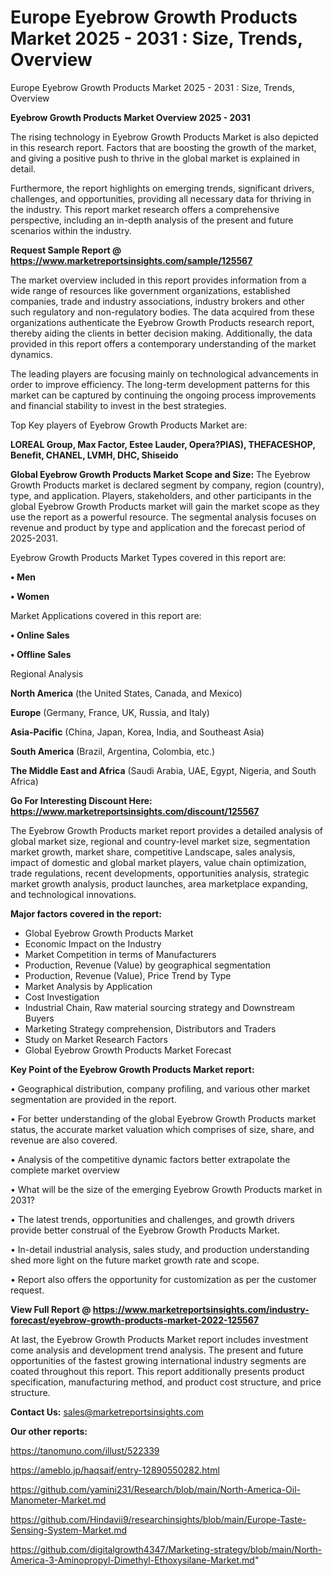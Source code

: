 # Europe Eyebrow Growth Products Market 2025 - 2031 : Size, Trends, Overview
Europe Eyebrow Growth Products Market 2025 - 2031 : Size, Trends, Overview

<Strong> Eyebrow Growth Products Market Overview 2025 - 2031</strong>

The rising technology in Eyebrow Growth Products Market is also depicted in this research report. Factors that are boosting the growth of the market, and giving a positive push to thrive in the global market is explained in detail.

Furthermore, the report highlights on emerging trends, significant drivers, challenges, and opportunities, providing all necessary data for thriving in the industry. This report market research offers a comprehensive perspective, including an in-depth analysis of the present and future scenarios within the industry.

<strong>Request Sample Report @ <a href=https://www.marketreportsinsights.com/sample/125567>https://www.marketreportsinsights.com/sample/125567</a></strong>

The market overview included in this report provides information from a wide range of resources like government organizations, established companies, trade and industry associations, industry brokers and other such regulatory and non-regulatory bodies. The data acquired from these organizations authenticate the Eyebrow Growth Products research report, thereby aiding the clients in better decision making. Additionally, the data provided in this report offers a contemporary understanding of the market dynamics.

The leading players are focusing mainly on technological advancements in order to improve efficiency. The long-term development patterns for this market can be captured by continuing the ongoing process improvements and financial stability to invest in the best strategies.

Top Key players of Eyebrow Growth Products Market are:

<strong>LOREAL Group, Max Factor, Estee Lauder, Opera?PIAS), THEFACESHOP, Benefit, CHANEL, LVMH, DHC, Shiseido</strong>

<strong><b>Global Eyebrow Growth Products Market Scope and Size:</b></strong>
The Eyebrow Growth Products market is declared segment by company, region (country), type, and application. Players, stakeholders, and other participants in the global Eyebrow Growth Products market will gain the market scope as they use the report as a powerful resource. The segmental analysis focuses on revenue and product by type and application and the forecast period of 2025-2031.

Eyebrow Growth Products Market Types covered in this report are:

<strong>• Men

• Women</strong>

Market Applications covered in this report are:

<strong>• Online Sales

• Offline Sales</strong> 

Regional Analysis

<strong>North America</strong> (the United States, Canada, and Mexico)

<strong>Europe</strong> (Germany, France, UK, Russia, and Italy)

<strong>Asia-Pacific</strong> (China, Japan, Korea, India, and Southeast Asia)

<strong>South America</strong> (Brazil, Argentina, Colombia, etc.)

<strong>The Middle East and Africa</strong> (Saudi Arabia, UAE, Egypt, Nigeria, and South Africa)

<strong>Go For Interesting Discount Here: <a href=https://www.marketreportsinsights.com/discount/125567>https://www.marketreportsinsights.com/discount/125567</a></strong>

The Eyebrow Growth Products market report provides a detailed analysis of global market size, regional and country-level market size, segmentation market growth, market share, competitive Landscape, sales analysis, impact of domestic and global market players, value chain optimization, trade regulations, recent developments, opportunities analysis, strategic market growth analysis, product launches, area marketplace expanding, and technological innovations.

<strong><b>Major factors covered in the report:</b></strong>
<ul>
  <li>Global Eyebrow Growth Products Market </li>
  <li>Economic Impact on the Industry</li>
  <li>Market Competition in terms of Manufacturers</li>
  <li>Production, Revenue (Value) by geographical segmentation</li>
  <li>Production, Revenue (Value), Price Trend by Type</li>
  <li>Market Analysis by Application</li>
  <li>Cost Investigation</li>
  <li>Industrial Chain, Raw material sourcing strategy and Downstream Buyers</li>
  <li>Marketing Strategy comprehension, Distributors and Traders</li>
  <li>Study on Market Research Factors</li>
  <li>Global Eyebrow Growth Products Market Forecast</li>
</ul>

<strong><b>Key Point of the Eyebrow Growth Products Market report:</b></strong>

• Geographical distribution, company profiling, and various other market segmentation are provided in the report.

• For better understanding of the global Eyebrow Growth Products market status, the accurate market valuation which comprises of size, share, and revenue are also covered.

• Analysis of the competitive dynamic factors better extrapolate the complete market overview

• What will be the size of the emerging Eyebrow Growth Products market in 2031?

• The latest trends, opportunities and challenges, and growth drivers provide better construal of the Eyebrow Growth Products Market.

• In-detail industrial analysis, sales study, and production understanding shed more light on the future market growth rate and scope.

• Report also offers the opportunity for customization as per the customer request.

<strong><b>View Full Report @ <a href=https://www.marketreportsinsights.com/industry-forecast/eyebrow-growth-products-market-2022-125567>https://www.marketreportsinsights.com/industry-forecast/eyebrow-growth-products-market-2022-125567</a></b></strong>


At last, the Eyebrow Growth Products Market report includes investment come analysis and development trend analysis. The present and future opportunities of the fastest growing international industry segments are coated throughout this report. This report additionally presents product specification, manufacturing method, and product cost structure, and price structure.

<strong>Contact Us:</strong>
sales@marketreportsinsights.com

<strong>Our other reports:</strong>

<a href=https://tanomuno.com/illust/522339>https://tanomuno.com/illust/522339</a>

<a href=https://ameblo.jp/haqsaif/entry-12890550282.html>https://ameblo.jp/haqsaif/entry-12890550282.html</a>

<a href=https://github.com/yamini231/Research/blob/main/North-America-Oil-Manometer-Market.md>https://github.com/yamini231/Research/blob/main/North-America-Oil-Manometer-Market.md</a>

<a href=https://github.com/Hindavii9/researchinsights/blob/main/Europe-Taste-Sensing-System-Market.md>https://github.com/Hindavii9/researchinsights/blob/main/Europe-Taste-Sensing-System-Market.md</a>

<a href=https://github.com/digitalgrowth4347/Marketing-strategy/blob/main/North-America-3-Aminopropyl-Dimethyl-Ethoxysilane-Market.md>https://github.com/digitalgrowth4347/Marketing-strategy/blob/main/North-America-3-Aminopropyl-Dimethyl-Ethoxysilane-Market.md</a>"
